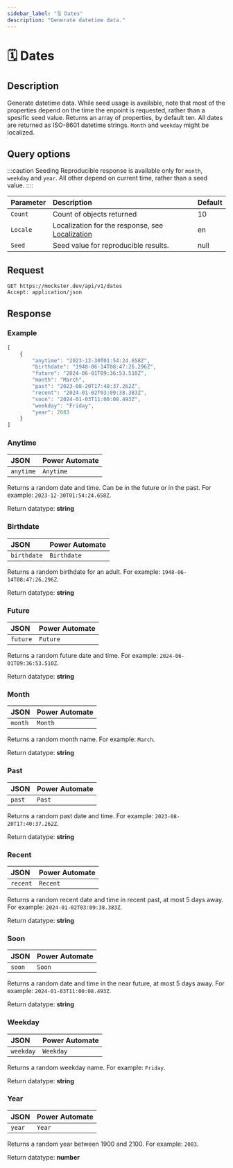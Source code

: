 ```yaml
---
sidebar_label: "🗓️ Dates"
description: "Generate datetime data."
---
```


# 🗓️ Dates

## Description

Generate datetime data. While seed usage is available, note that most of the properties depend on the time the enpoint is requested, rather than a spesific seed value. Returns an array of properties, by default ten. All dates are returned as ISO-8601 datetime strings. `Month` and `weekday` might be localized.

## Query options

:::caution Seeding
Reproducible response is available only for `month`, `weekday` and `year`. All other depend on current time, rather than a seed value.
::::

|Parameter|Description|Default|
|---------|:---------|---------|
|`Count`| Count of objects returned | 10 |
|`Locale`| Localization for the response, see [Localization](./../localization) | en |
|`Seed` | Seed value for reproducible results. | null |

## Request

```http title="HTTP"
GET https://mockster.dev/api/v1/dates
Accept: application/json  
```

## Response 

### Example 

```jsx title="JSON"
[
    {
        "anytime": "2023-12-30T01:54:24.658Z",
        "birthdate": "1948-06-14T08:47:26.296Z",
        "future": "2024-06-01T09:36:53.510Z",
        "month": "March",
        "past": "2023-08-20T17:40:37.262Z",
        "recent": "2024-01-02T03:09:38.383Z",
        "soon": "2024-01-03T11:00:08.493Z",
        "weekday": "Friday",
        "year": 2083
    }
]
```

### Anytime

|JSON|Power Automate|
|:---------|:---------|
`anytime`|`Anytime`

Returns a random date and time. Can be in the future or in the past. For example: `2023-12-30T01:54:24.658Z`.

Return datatype: **string**

### Birthdate

|JSON|Power Automate|
|:---------|:---------|
`birthdate`|`Birthdate`

Returns a random birthdate for an adult. For example: `1948-06-14T08:47:26.296Z`.

Return datatype: **string**

### Future

|JSON|Power Automate|
|:---------|:---------|
`future`|`Future`

Returns a random future date and time. For example: `2024-06-01T09:36:53.510Z`.

Return datatype: **string**

### Month

|JSON|Power Automate|
|:---------|:---------|
`month`|`Month`

Returns a random month name. For example: `March`.

Return datatype: **string**

### Past

|JSON|Power Automate|
|:---------|:---------|
`past`|`Past`

Returns a random past date and time. For example: `2023-08-20T17:40:37.262Z`.

Return datatype: **string**

### Recent

|JSON|Power Automate|
|:---------|:---------|
`recent`|`Recent`

Returns a random recent date and time in recent past, at most 5 days away. For example: `2024-01-02T03:09:38.383Z`.

Return datatype: **string**

### Soon

|JSON|Power Automate|
|:---------|:---------|
`soon`|`Soon`

Returns a random date and time in the near future, at most 5 days away. For example: `2024-01-03T11:00:08.493Z`.

Return datatype: **string**

### Weekday

|JSON|Power Automate|
|:---------|:---------|
`weekday`|`Weekday`

Returns a random weekday name. For example: `Friday`.

Return datatype: **string**

### Year

|JSON|Power Automate|
|:---------|:---------|
`year`|`Year`

Returns a random year between 1900 and 2100. For example: `2083`.

Return datatype: **number**
